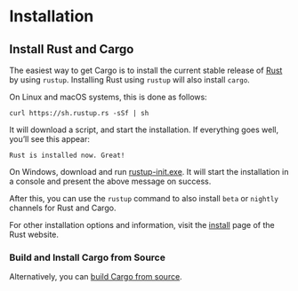 # Installation

## Install Rust and Cargo

The easiest way to get Cargo is to install the current stable release of [Rust]
by using `rustup`. Installing Rust using `rustup` will also install `cargo`.

On Linux and macOS systems, this is done as follows:

```console
curl https://sh.rustup.rs -sSf | sh
```

It will download a script, and start the installation. If everything goes well,
you’ll see this appear:

```console
Rust is installed now. Great!
```

On Windows, download and run [rustup-init.exe]. It will start the installation
in a console and present the above message on success.

After this, you can use the `rustup` command to also install `beta` or `nightly`
channels for Rust and Cargo.

For other installation options and information, visit the
[install][install-rust] page of the Rust website.

### Build and Install Cargo from Source

Alternatively, you can [build Cargo from source][compiling-from-source].

[rust]: https://www.rust-lang.org/
[rustup-init.exe]: https://win.rustup.rs/
[install-rust]: https://www.rust-lang.org/tools/install
[compiling-from-source]: https://github.com/rust-lang/cargo#compiling-from-source
